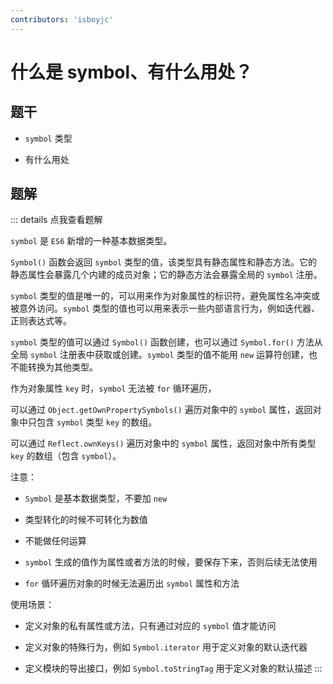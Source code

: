 ```yaml
---
contributors: 'isboyjc'
---
```


# 什么是 symbol、有什么用处？

## 题干

- `symbol` 类型

- 有什么用处

## 题解

::: details 点我查看题解

`symbol` 是 `ES6` 新增的一种基本数据类型。

`Symbol()` 函数会返回 `symbol` 类型的值，该类型具有静态属性和静态方法。它的静态属性会暴露几个内建的成员对象；它的静态方法会暴露全局的 `symbol` 注册。

`symbol` 类型的值是唯一的，可以用来作为对象属性的标识符，避免属性名冲突或被意外访问。`symbol` 类型的值也可以用来表示一些内部语言行为，例如迭代器、正则表达式等。

`symbol` 类型的值可以通过 `Symbol()` 函数创建，也可以通过 `Symbol.for()` 方法从全局 `symbol` 注册表中获取或创建。`symbol` 类型的值不能用 `new` 运算符创建，也不能转换为其他类型。


作为对象属性 `key` 时，`symbol` 无法被 `for` 循环遍历，

可以通过 `Object.getOwnPropertySymbols()` 遍历对象中的 `symbol` 属性，返回对象中只包含 `symbol` 类型 `key` 的数组。

可以通过 `Reflect.ownKeys()` 遍历对象中的 `symbol` 属性，返回对象中所有类型 `key` 的数组（包含 `symbol`）。


注意：

- `Symbol` 是基本数据类型，不要加 `new`

- 类型转化的时候不可转化为数值

- 不能做任何运算

- `symbol` 生成的值作为属性或者方法的时候，要保存下来，否则后续无法使用

- `for` 循环遍历对象的时候无法遍历出 `symbol` 属性和方法


使用场景：

- 定义对象的私有属性或方法，只有通过对应的 `symbol` 值才能访问

- 定义对象的特殊行为，例如 `Symbol.iterator` 用于定义对象的默认迭代器

- 定义模块的导出接口，例如 `Symbol.toStringTag` 用于定义对象的默认描述
:::
